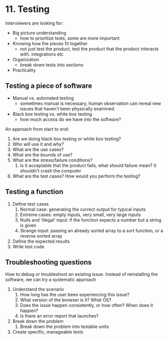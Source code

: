 # 11. Testing

Interviewers are looking for:

* Big picture understanding
  * how to prioritize tests, some are more important
* Knowing how the pieces fit together
  * not just test the product, test the product that the product interacts with. integrations etc
* Organization
  * break down tests into sections
* Practicality

## Testing a piece of software

* Manual vs. automated testing
  * sometimes manual is necessary, human observation can reveal new issues that haven't been physically examined.
* Black box testing vs. white box testing
  * how much access do we have into the software?

An approach from start to end:

1. Are we doing black box testing or white box testing?
2. Who will use it and why?
3. What are the use cases?
4. What are the bounds of use?
5. What are the stress/failure conditions?
   1. Is it acceptable that the product fails, what should failure mean? It shouldn't crash the computer
6. What are the test cases? How would you perform the testing?

## Testing a function

1. Define test cases
   1. Normal case: generating the correct output for typical inputs
   2. Extreme cases: empty inputs, very small, very large inputs
   3. Nulls and 'illegal' input: if the function expects a number but a string is given
   4. Strange input: passing an already sorted array to a sort function, or a reverse sorted array
2. Define the expected results
3. Write test code

## Troubleshooting questions

How to debug or troubleshoot an existing issue. Instead of reinstalling the software, we can try a systematic approach

1. Understand the scenario
   1. How long has the user been experiencing this issue?
   2. What version of the browser is it? What OS?
   3. Does the issue happen consistently, or how often? When does it happen?
   4. Is there an error report that launches?
2. Break down the problem
   1. Break down the problem into testable units
3. Create specific, manageable tests
